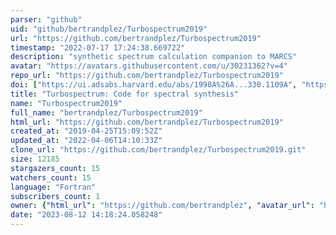 ```yaml
---
parser: "github"
uid: "github/bertrandplez/Turbospectrum2019"
url: "https://github.com/bertrandplez/Turbospectrum2019"
timestamp: "2022-07-17 17:24:38.669722"
description: "synthetic spectrum calculation companion to MARCS"
avatar: "https://avatars.githubusercontent.com/u/30231362?v=4"
repo_url: "https://github.com/bertrandplez/Turbospectrum2019"
doi: ["https://ui.adsabs.harvard.edu/abs/1998A%26A...330.1109A", "https://ui.adsabs.harvard.edu/abs/2012ascl.soft05004P/abstract"]
title: "Turbospectrum: Code for spectral synthesis"
name: "Turbospectrum2019"
full_name: "bertrandplez/Turbospectrum2019"
html_url: "https://github.com/bertrandplez/Turbospectrum2019"
created_at: "2019-04-25T15:09:52Z"
updated_at: "2022-04-06T14:10:33Z"
clone_url: "https://github.com/bertrandplez/Turbospectrum2019.git"
size: 12185
stargazers_count: 15
watchers_count: 15
language: "Fortran"
subscribers_count: 1
owner: {"html_url": "https://github.com/bertrandplez", "avatar_url": "https://avatars.githubusercontent.com/u/30231362?v=4", "login": "bertrandplez", "type": "User"}
date: "2023-08-12 14:18:24.058248"
---
```

